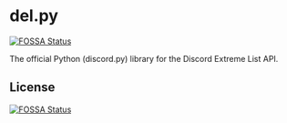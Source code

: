 # del.py
[![FOSSA Status](https://app.fossa.com/api/projects/git%2Bgithub.com%2Fdiscordextremelist%2Fdel.py.svg?type=shield)](https://app.fossa.com/projects/git%2Bgithub.com%2Fdiscordextremelist%2Fdel.py?ref=badge_shield)

The official Python (discord.py) library for the Discord Extreme List API.


## License
[![FOSSA Status](https://app.fossa.com/api/projects/git%2Bgithub.com%2Fdiscordextremelist%2Fdel.py.svg?type=large)](https://app.fossa.com/projects/git%2Bgithub.com%2Fdiscordextremelist%2Fdel.py?ref=badge_large)